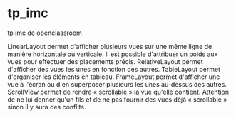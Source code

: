 # tp_imc
tp imc de openclassroom

LinearLayout 
  permet d'afficher plusieurs vues sur une même ligne de manière horizontale ou verticale. 
  Il est possible d'attribuer un poids aux vues pour effectuer des placements précis.
RelativeLayout 
  permet d'afficher des vues les unes en fonction des autres.
TableLayout 
  permet d'organiser les éléments en tableau.
FrameLayout 
  permet d'afficher une vue à l'écran ou d'en superposer plusieurs les unes au-dessus des autres.
ScrollView 
  permet de rendre « scrollable » la vue qu'elle contient. 
  Attention de ne lui donner qu'un fils et de ne pas fournir des vues déjà « scrollable » sinon il y aura des conflits.
